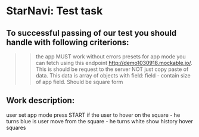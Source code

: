 # StarNavi: Test task

## To successful passing of our test you should handle with following criterions:

>>the app MUST work without errors
>>presets for app mode you can fetch using this endpoint http://demo1030918.mockable.io/. This is should be request to the server NOT just copy paste of data.
>>This data is array of objects with field:
>>field - contain size of app field. Should be square form

## Work description:

user set app mode
press START
if the user to hover on the square - he turns blue
is user move from the square - he turns white
show history hover squares
